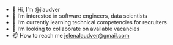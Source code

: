 - 👋 Hi, I’m @jlaudver
- 👀 I’m interested in software engineers, data scientists
- 🌱 I’m currently learning technical competencies for recruiters
- 💞️ I’m looking to collaborate on available vacancies
- 📫 How to reach me jelenalaudver@gmail.com

<!---
jlaudver/jlaudver is a ✨ special ✨ repository because its `README.md` (this file) appears on your GitHub profile.
You can click the Preview link to take a look at your changes.
--->
